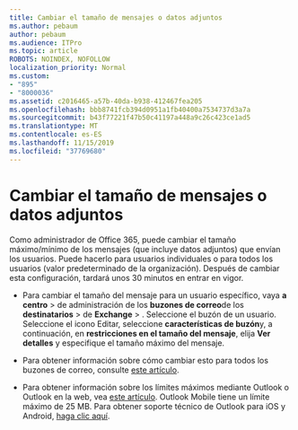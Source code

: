 ```yaml
---
title: Cambiar el tamaño de mensajes o datos adjuntos
ms.author: pebaum
author: pebaum
ms.audience: ITPro
ms.topic: article
ROBOTS: NOINDEX, NOFOLLOW
localization_priority: Normal
ms.custom:
- "895"
- "8000036"
ms.assetid: c2016465-a57b-40da-b938-412467fea205
ms.openlocfilehash: bbb8741fcb394d0951a1fb40400a7534737d3a7a
ms.sourcegitcommit: b43f77221f47b50c41197a448a9c26c423ce1ad5
ms.translationtype: MT
ms.contentlocale: es-ES
ms.lasthandoff: 11/15/2019
ms.locfileid: "37769680"
---
```

# <a name="changing-message-or-attachment-size"></a>Cambiar el tamaño de mensajes o datos adjuntos

Como administrador de Office 365, puede cambiar el tamaño máximo/mínimo de los mensajes (que incluye datos adjuntos) que envían los usuarios. Puede hacerlo para usuarios individuales o para todos los usuarios (valor predeterminado de la organización). Después de cambiar esta configuración, tardará unos 30 minutos en entrar en vigor.
  
- Para cambiar el tamaño del mensaje para un usuario específico, vaya **a centro** \> de administración de los **buzones de correo**de los **destinatarios** \> de **Exchange** \> . Seleccione el buzón de un usuario. Seleccione el icono Editar, seleccione **características de buzón**y, a continuación, en **restricciones en el tamaño del mensaje**, elija **Ver detalles** y especifique el tamaño máximo del mensaje.

- Para obtener información sobre cómo cambiar esto para todos los buzones de correo, consulte [este artículo](https://www.microsoft.com/microsoft-365/blog/2015/04/15/office-365-now-supports-larger-email-messages-up-to-150-mb/).

- Para obtener información sobre los límites máximos mediante Outlook o Outlook en la web, vea [este artículo](https://technet.microsoft.com/library/exchange-online-limits.aspx#MessageLimits). Outlook Mobile tiene un límite máximo de 25 MB. Para obtener soporte técnico de Outlook para iOS y Android, [haga clic aquí](https://support.office.com/article/Get-in-app-help-for-Outlook-for-iOS-and-Android-218a22d1-9fa5-4889-b689-de1c63493243).
